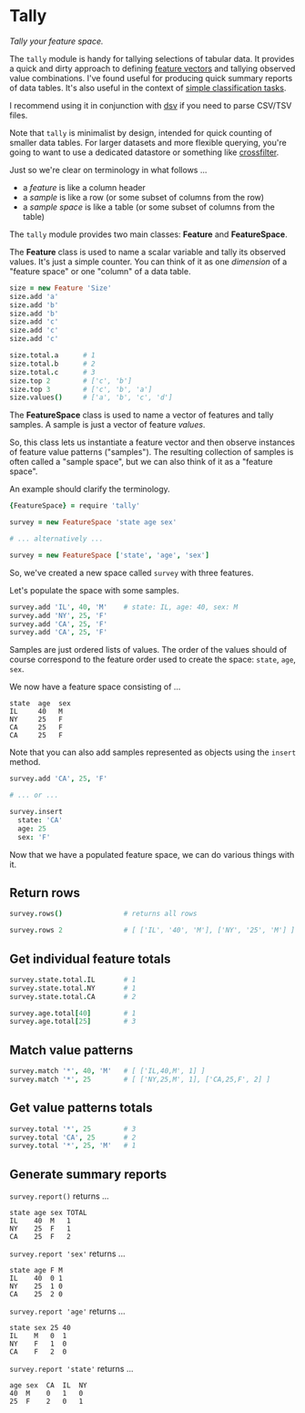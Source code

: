 Tally
=====

*Tally your feature space.*

The `tally` module is handy for tallying selections of tabular data.  It provides a quick and dirty approach to defining [feature vectors](http://en.wikipedia.org/wiki/Statistical_classification#Feature_vectors) and tallying observed value combinations. I've found useful for producing quick summary reports of data tables.  It's also useful in the context of [simple classification tasks](http://nltk.org/book/ch06.html).

I recommend using it in conjunction with [dsv](https://github.com/mbostock/dsv)
if you need to parse CSV/TSV files. 
  
Note that `tally` is minimalist by design, intended for quick counting of
smaller data tables.  For larger datasets and more flexible querying, you're going to want to use a dedicated datastore or something like [crossfilter](https://github.com/square/crossfilter).

Just so we're clear on terminology in what follows ...

* a *feature* is like a column header
* a *sample* is like a row (or some subset of columns from the row)
* a *sample space* is like a table (or some subset of columns from the table)


The `tally` module provides two main classes: **Feature** and **FeatureSpace**.

The **Feature** class is used to name a scalar variable and tally its observed values.  It's just a simple counter.  You can think of it as one *dimension* of a
"feature space" or one "column" of a data table.

```coffeescript
size = new Feature 'Size'
size.add 'a'
size.add 'b'
size.add 'b'
size.add 'c'
size.add 'c'
size.add 'c'

size.total.a      # 1
size.total.b      # 2
size.total.c      # 3
size.top 2        # ['c', 'b']
size.top 3        # ['c', 'b', 'a']
size.values()     # ['a', 'b', 'c', 'd']
```

The **FeatureSpace** class is used to name a vector of features and tally samples.  A sample is just a vector of feature *values*.

So, this class lets us instantiate a feature vector and then observe instances of feature value patterns ("samples").  The resulting collection of samples is often called a "sample space",  but we can also think of it as a "feature space".  

An example should clarify the terminology.

```coffeescript
{FeatureSpace} = require 'tally'

survey = new FeatureSpace 'state age sex'

# ... alternatively ...

survey = new FeatureSpace ['state', 'age', 'sex']
```

So, we've created a new space called `survey` with three features.

Let's populate the space with some samples.

```coffeescript
survey.add 'IL', 40, 'M'    # state: IL, age: 40, sex: M
survey.add 'NY', 25, 'F'
survey.add 'CA', 25, 'F'
survey.add 'CA', 25, 'F'
```

Samples are just ordered lists of values. The order of the values should of course correspond to the feature order used to create the space: `state`, `age`, `sex`.

We now have a feature space consisting of ...

```
state  age  sex
IL     40   M
NY     25   F
CA     25   F
CA     25   F
```

Note that you can also add samples represented as objects using the `insert` method.

```coffeescript
survey.add 'CA', 25, 'F'

# ... or ...

survey.insert 
  state: 'CA'
  age: 25
  sex: 'F'
```

Now that we have a populated feature space, we can do various things with it.

## Return rows
    
```coffeescript
survey.rows()               # returns all rows

survey.rows 2               # [ ['IL', '40', 'M'], ['NY', '25', 'M'] ]
```

## Get individual feature totals

```coffeescript
survey.state.total.IL       # 1
survey.state.total.NY       # 1
survey.state.total.CA       # 2

survey.age.total[40]        # 1
survey.age.total[25]        # 3
```

## Match value patterns

```coffeescript
survey.match '*', 40, 'M'   # [ ['IL,40,M', 1] ]
survey.match '*', 25        # [ ['NY,25,M', 1], ['CA,25,F', 2] ]
```

## Get value patterns totals

```coffeescript
survey.total '*', 25        # 3
survey.total 'CA', 25       # 2
survey.total '*', 25, 'M'   # 1
```

## Generate summary reports

`survey.report()` returns ...

```
state age sex TOTAL
IL    40  M   1
NY    25  F   1
CA    25  F   2
```

`survey.report 'sex'` returns ...

```
state age F M
IL    40  0 1
NY    25  1 0
CA    25  2 0
```

`survey.report 'age'` returns ...

```
state sex 25 40
IL    M   0  1
NY    F   1  0
CA    F   2  0
```

`survey.report 'state'` returns ...

```
age sex  CA  IL  NY
40  M    0   1   0
25  F    2   0   1
```
